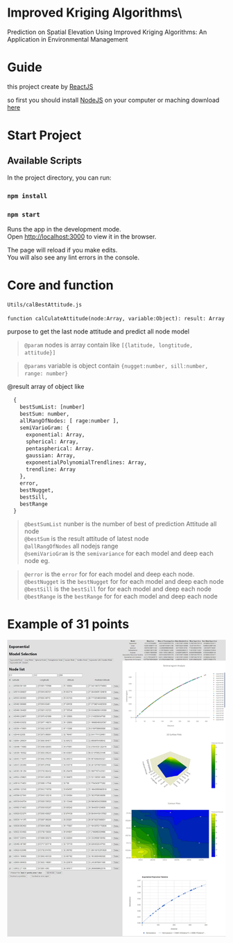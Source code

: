# Improved Kriging Algorithms\

Prediction on Spatial Elevation Using Improved Kriging Algorithms: An Application in Environmental Management

# Guide
this project create by [ReactJS](https://reactjs.org/)

so first you should install [NodeJS](https://nodejs.org/en/) on your computer or maching
download [here](https://nodejs.org/dist/v14.17.5/node-v14.17.5.pkg) 

# Start Project

## Available Scripts

In the project directory, you can run:

### `npm install`
### `npm start`

Runs the app in the development mode.<br>
Open [http://localhost:3000](http://localhost:3000) to view it in the browser.

The page will reload if you make edits.<br>
You will also see any lint errors in the console.


# Core and function

```
Utils/calBestAttitude.js

function calCulateAttitude(node:Array, variable:Object): result: Array

```
purpose to get the last node attitude and predict all node model

> `@param` nodes is array contain like ``[{latitude, longtitude, attitude}]``

>`@params` variable is object contain `{nugget:number, sill:number, range: number}`

 @result array of object like 
 ```
   {
     bestSumList: [number] 
     bestSum: number,
     allRangOfNodes: [ rage:number ],  
     semiVarioGram: {
       exponential: Array,
       spherical: Array,
       pentaspherical: Array.
       gaussian: Array,
       exponentialPolynomialTrendlines: Array,
       trendline: Array
     },
     error,
     bestNugget,
     bestSill,
     bestRange
   }
 ```
 > `@bestSumList` nunber is the number of best of prediction Attitude all node  
 > `@bestSum`  is the result attitude of latest node  
 > `@allRangOfNodes`  all nodejs range  
 > `@semiVarioGram` is the `semivariance` for each model and deep each node eg.  

 > `@error` is the `error` for for each model and deep each node.  
 > `@bestNugget` is the `bestNugget`  for for each model and deep each node
  > `@bestSill` is the `bestSill`  for for each model and deep each node
 > `@bestRange`  is the `bestRange`  for for each model and deep each node 

# Example of 31 points
![Demo](IMG_5873.JPG)

